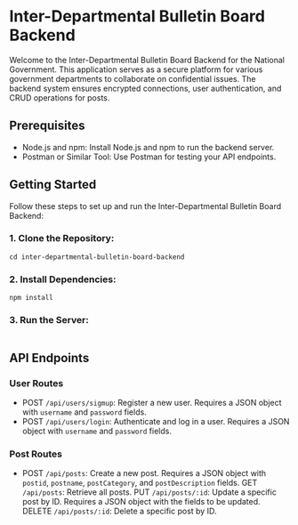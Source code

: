 # Inter-Departmental Bulletin Board Backend
Welcome to the Inter-Departmental Bulletin Board Backend for the National Government. This application serves as a secure platform for various government departments to collaborate on confidential issues. The backend system ensures encrypted connections, user authentication, and CRUD operations for posts.

## Prerequisites
- Node.js and npm: Install Node.js and npm to run the backend server.
- Postman or Similar Tool: Use Postman for testing your API endpoints.

## Getting Started
Follow these steps to set up and run the Inter-Departmental Bulletin Board Backend:

### 1. Clone the Repository:
```git clone https://github.com/your-username/inter-departmental-bulletin-board-backend.git
cd inter-departmental-bulletin-board-backend
```
### 2. Install Dependencies:
```npm install```

### 3. Run the Server:
```npm start
```

## API Endpoints
### User Routes
- POST ```/api/users/sigmup```: Register a new user. Requires a JSON object with ``username`` and ``password`` fields.
- POST ```/api/users/login```: Authenticate and log in a user. Requires a JSON object with ``username`` and ``password`` fields.

### Post Routes
- POST ```/api/posts```: Create a new post. Requires a JSON object with ``postid``, ``postname``, ``postCategory``, and ``postDescription`` fields.
GET ```/api/posts```: Retrieve all posts.
PUT ```/api/posts/:id```: Update a specific post by ID. Requires a JSON object with the fields to be updated.
DELETE ```/api/posts/:id```: Delete a specific post by ID.